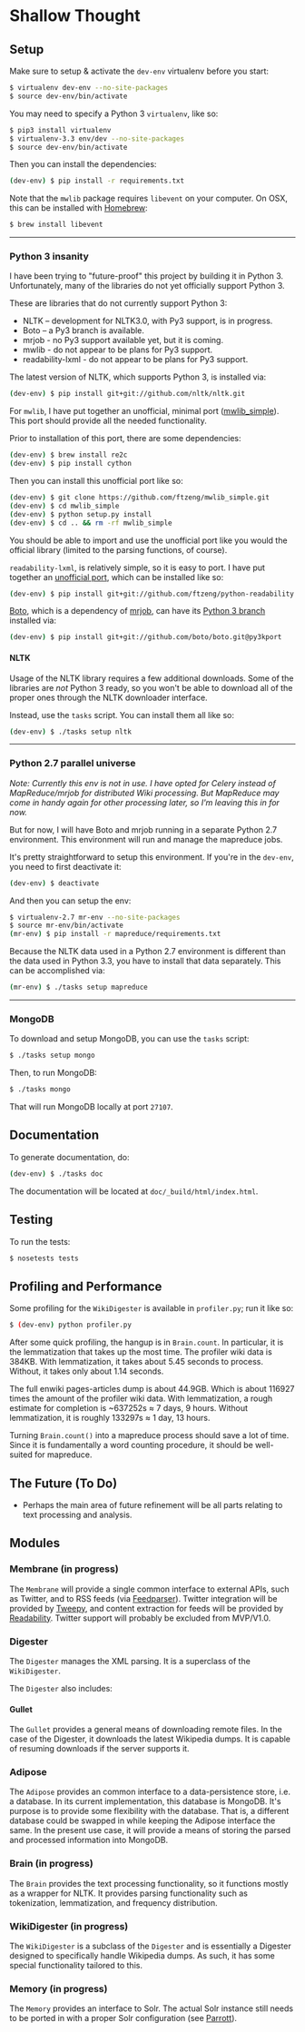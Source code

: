 Shallow Thought
===============

## Setup
Make sure to setup & activate the `dev-env` virtualenv before you start:
```bash
$ virtualenv dev-env --no-site-packages
$ source dev-env/bin/activate
```

You may need to specify a Python 3 `virtualenv`, like so:
```bash
$ pip3 install virtualenv
$ virtualenv-3.3 env/dev --no-site-packages
$ source dev-env/bin/activate
```

Then you can install the dependencies:
```bash
(dev-env) $ pip install -r requirements.txt
```

Note that the `mwlib` package requires `libevent` on your computer.
On OSX, this can be installed with [Homebrew](http://brew.sh/):
```bash
$ brew install libevent
```

---

### Python 3 insanity
I have been trying to "future-proof" this project by building it in
Python 3. Unfortunately, many of the libraries do not yet officially
support Python 3.

These are libraries that do not currently support Python 3:
* NLTK – development for NLTK3.0, with Py3 support, is in progress.
* Boto – a Py3 branch is available.
* mrjob - no Py3 support available yet, but it is coming.
* mwlib - do not appear to be plans for Py3 support.
* readability-lxml - do not appear to be plans for Py3 support.

The latest version of NLTK, which supports Python 3, is installed via:
```bash
(dev-env) $ pip install git+git://github.com/nltk/nltk.git
```

For `mwlib`, I have put together an unofficial, minimal port 
([mwlib_simple](https://github.com/ftzeng/mwlib_simple)). This
port should provide all the needed functionality.

Prior to installation of this port, there are some dependencies:
```bash
(dev-env) $ brew install re2c
(dev-env) $ pip install cython
```

Then you can install this unofficial port like so:
```bash
(dev-env) $ git clone https://github.com/ftzeng/mwlib_simple.git
(dev-env) $ cd mwlib_simple
(dev-env) $ python setup.py install
(dev-env) $ cd .. && rm -rf mwlib_simple
```

You should be able to import and use the unofficial port like you would
the official library (limited to the parsing functions, of course).

`readability-lxml`, is relatively simple, so it is easy to port.
I have put together an [unofficial port](https://github.com/ftzeng/python-readability),
which can be installed like so:
```bash
(dev-env) $ pip install git+git://github.com/ftzeng/python-readability.git
```

[Boto](https://github.com/boto/boto), which is a dependency of [mrjob](https://github.com/Yelp/mrjob),
can have its [Python 3 branch](https://github.com/boto/boto/tree/py3kport) installed via:
```bash
(dev-env) $ pip install git+git://github.com/boto/boto.git@py3kport
```

#### NLTK
Usage of the NLTK library requires a few additional downloads.
Some of the libraries are *not* Python 3 ready, so you won't
be able to download all of the proper ones through the NLTK downloader
interface.

Instead, use the `tasks` script. You can install them all like so:
```bash
(dev-env) $ ./tasks setup nltk
```

---

### Python 2.7 parallel universe
*Note: Currently this env is not in use. I have opted for Celery instead
of MapReduce/mrjob for distributed Wiki processing. But MapReduce may
come in handy again for other processing later, so I'm leaving this in
for now.*

But for now, I will have Boto and mrjob running in a separate Python 2.7
environment. This environment will run and manage the mapreduce jobs.

It's pretty straightforward to setup this environment.
If you're in the `dev-env`, you need to first deactivate it:
```bash
(dev-env) $ deactivate
```

And then you can setup the env:
```bash
$ virtualenv-2.7 mr-env --no-site-packages
$ source mr-env/bin/activate
(mr-env) $ pip install -r mapreduce/requirements.txt
```

Because the NLTK data used in a Python 2.7 environment is different than
the data used in Python 3.3, you have to install that data separately.
This can be accomplished via:
```bash
(mr-env) $ ./tasks setup mapreduce
```

---

### MongoDB
To download and setup MongoDB, you can use the `tasks` script:
```bash
$ ./tasks setup mongo
```

Then, to run MongoDB:
```bash
$ ./tasks mongo
```
That will run MongoDB locally at port `27107`.

## Documentation
To generate documentation, do:
```bash
(dev-env) $ ./tasks doc
```

The documentation will be located at `doc/_build/html/index.html`.

## Testing
To run the tests:
```bash
$ nosetests tests
```

## Profiling and Performance
Some profiling for the `WikiDigester` is available in `profiler.py`; run
it like so:
```bash
$ (dev-env) python profiler.py
```
After some quick profiling, the hangup is in `Brain.count`. In particular,
it is the lemmatization that takes up the most time. 
The profiler wiki data is 384KB. With lemmatization, it takes about 5.45
seconds to process. Without, it takes only about 1.14 seconds.

The full enwiki pages-articles dump is about 44.9GB. Which is about
116927 times the amount of the profiler wiki data. With lemmatization,
a rough estimate for completion is ~637252s ≈ 7 days, 9 hours.
Without lemmatization, it is roughly 133297s ≈ 1 day, 13 hours.

Turning `Brain.count()` into a mapreduce process should save a lot of
time. Since it is fundamentally a word counting procedure, it should be
well-suited for mapreduce.

## The Future (To Do)
* Perhaps the main area of future refinement will be all parts relating
to text processing and analysis.

## Modules
### Membrane (in progress)
The `Membrane` will provide a single common interface to external APIs, such as
Twitter, and to RSS feeds (via
        [Feedparser](http://pythonhosted.org/feedparser/introduction.html)).
Twitter integration will be provided by
[Tweepy](https://github.com/tweepy/tweepy), and content extraction for
feeds will be provided by
[Readability](https://github.com/buriy/python-readability). Twitter
support will probably be excluded from MVP/V1.0.

### Digester
The `Digester` manages the XML parsing. It is a superclass of the
`WikiDigester`.

The `Digester` also includes:

#### Gullet
The `Gullet` provides a general means of downloading remote files. In
the case of the Digester, it downloads the latest Wikipedia dumps. It is
capable of resuming downloads if the server supports it.

### Adipose
The `Adipose` provides an common interface to a data-persistence store, i.e. a
database. In its current implementation, this database is MongoDB. It's
purpose is to provide some flexibility with the database. That is, a
different database could be swapped in while keeping the Adipose
interface the same. In the present use case, it will provide a means
of storing the parsed and processed information into MongoDB.

### Brain (in progress)
The `Brain` provides the text processing functionality, so it functions
mostly as a wrapper for NLTK. It provides parsing functionality such as
tokenization, lemmatization, and frequency distribution.

### WikiDigester (in progress)
The `WikiDigester` is a subclass of the `Digester` and is essentially a
Digester designed to specifically handle Wikipedia dumps. As such, it
has some special functionality tailored to this.

### Memory (in progress)
The `Memory` provides an interface to Solr. The actual Solr instance
still needs to be ported in with a proper Solr configuration (see
[Parrott](https://github.com/ftzeng/parrott)).


